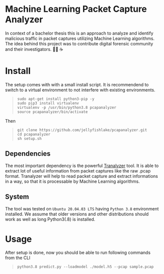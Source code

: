 # Machine Learning Packet Capture Analyzer
In context of a bachelor thesis this is an approach to analyze and identify malicious traffic in packet captures utilizing Machine Learning algorithms. 
The idea behind this project was to contribute digital forensic community and their investigators. 👨‍💻
:coffee:

# Install

The setup comes with with a small install script. It is recommendend to switch to a virtual environment to not interfere with existing environments.

> `sudo apt-get install python3-pip -y` </br>
> `sudo pip3 install virtualenv` </br>
> `virtualenv -p /usr/bin/python3.8 pcapanalyzer` </br>
> `source pcapanalyzer/bin/activate`

Then

> `git clone https://github.com/jellyfishlake/pcapanalyzer.git` </br>
> `cd pcapanalyzer` </br>
> `sh setup.sh`

## Dependencies
The most important dependency is the powerful [Tranalyzer](https://tranalyzer.com/about#theanteater) tool. It is able to extract lot of useful information from packet captures 
like the raw .pcap format. Tranalyzer will help to read packet capture and extract informations in a way, so that it is 
processable by Machine Learning algorithms.

## System

The tool was tested on `Ubuntu 20.04.03 LTS` having `Python 3.8` environment installed.
We assume that older versions and other distributions should work as well as long Python3(.8) is installed.

# Usage

After setup is done, now you should be able to run following commands from the CLI

> `python3.8 predict.py --loadmodel ./model.h5 --pcap sample.pcap`
